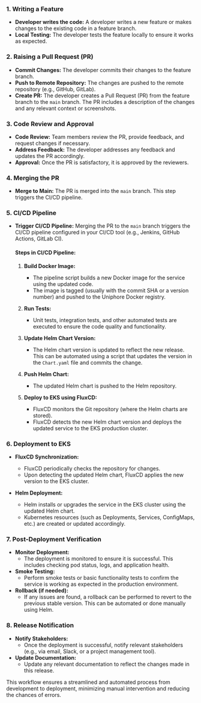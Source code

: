 ### 1. **Writing a Feature**
- **Developer writes the code:** A developer writes a new feature or makes changes to the existing code in a feature branch.
- **Local Testing:** The developer tests the feature locally to ensure it works as expected.

### 2. **Raising a Pull Request (PR)**
- **Commit Changes:** The developer commits their changes to the feature branch.
- **Push to Remote Repository:** The changes are pushed to the remote repository (e.g., GitHub, GitLab).
- **Create PR:** The developer creates a Pull Request (PR) from the feature branch to the `main` branch. The PR includes a description of the changes and any relevant context or screenshots.

### 3. **Code Review and Approval**
- **Code Review:** Team members review the PR, provide feedback, and request changes if necessary.
- **Address Feedback:** The developer addresses any feedback and updates the PR accordingly.
- **Approval:** Once the PR is satisfactory, it is approved by the reviewers.

### 4. **Merging the PR**
- **Merge to Main:** The PR is merged into the `main` branch. This step triggers the CI/CD pipeline.

### 5. **CI/CD Pipeline**
- **Trigger CI/CD Pipeline:** Merging the PR to the `main` branch triggers the CI/CD pipeline configured in your CI/CD tool (e.g., Jenkins, GitHub Actions, GitLab CI).
  
  #### Steps in CI/CD Pipeline:
  1. **Build Docker Image:**
     - The pipeline script builds a new Docker image for the service using the updated code.
     - The image is tagged (usually with the commit SHA or a version number) and pushed to the Uniphore Docker registry.
  
  2. **Run Tests:**
     - Unit tests, integration tests, and other automated tests are executed to ensure the code quality and functionality.
  
  3. **Update Helm Chart Version:**
     - The Helm chart version is updated to reflect the new release. This can be automated using a script that updates the version in the `Chart.yaml` file and commits the change.
  
  4. **Push Helm Chart:**
     - The updated Helm chart is pushed to the Helm repository.
  
  5. **Deploy to EKS using FluxCD:**
     - FluxCD monitors the Git repository (where the Helm charts are stored).
     - FluxCD detects the new Helm chart version and deploys the updated service to the EKS production cluster.

### 6. **Deployment to EKS**
- **FluxCD Synchronization:**
  - FluxCD periodically checks the repository for changes.
  - Upon detecting the updated Helm chart, FluxCD applies the new version to the EKS cluster.
  
- **Helm Deployment:**
  - Helm installs or upgrades the service in the EKS cluster using the updated Helm chart.
  - Kubernetes resources (such as Deployments, Services, ConfigMaps, etc.) are created or updated accordingly.

### 7. **Post-Deployment Verification**
- **Monitor Deployment:**
  - The deployment is monitored to ensure it is successful. This includes checking pod status, logs, and application health.
- **Smoke Testing:**
  - Perform smoke tests or basic functionality tests to confirm the service is working as expected in the production environment.
- **Rollback (if needed):**
  - If any issues are found, a rollback can be performed to revert to the previous stable version. This can be automated or done manually using Helm.

### 8. **Release Notification**
- **Notify Stakeholders:**
  - Once the deployment is successful, notify relevant stakeholders (e.g., via email, Slack, or a project management tool).
- **Update Documentation:**
  - Update any relevant documentation to reflect the changes made in this release.

This workflow ensures a streamlined and automated process from development to deployment, minimizing manual intervention and reducing the chances of errors.